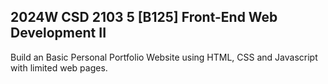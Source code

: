## 2024W CSD 2103 5 [B125] Front-End Web Development II

Build an Basic Personal Portfolio Website using HTML, CSS and Javascript with limited web pages. 
